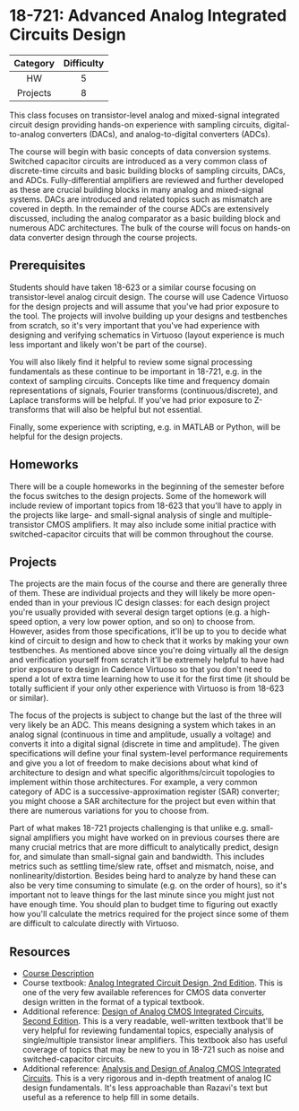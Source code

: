 # 18-721: Advanced Analog Integrated Circuits Design

| Category | Difficulty |
|:-:       | :-:        |
| HW       | 5          |
| Projects | 8          |

This class focuses on transistor-level analog and mixed-signal integrated circuit design providing hands-on experience with sampling circuits, digital-to-analog converters (DACs), and analog-to-digital converters (ADCs). 

The course will begin with basic concepts of data conversion systems. Switched capacitor circuits are introduced as a very common class of discrete-time circuits and basic building blocks of sampling circuits, DACs, and ADCs. Fully-differential amplifiers are reviewed and further developed as these are crucial building blocks in many analog and mixed-signal systems. DACs are introduced and related topics such as mismatch are covered in depth. In the remainder of the course ADCs are extensively discussed, including the analog comparator as a basic building block and numerous ADC architectures. The bulk of the course will focus on hands-on data converter design through the course projects.


## Prerequisites

Students should have taken 18-623 or a similar course focusing on transistor-level analog circuit design. The course will use Cadence Virtuoso for the design projects and will assume that you've had prior exposure to the tool. The projects will involve building up your designs and testbenches from scratch, so it's very important that you've had experience with designing and verifying schematics in Virtuoso (layout experience is much less important and likely won't be part of the course). 

You will also likely find it helpful to review some signal processing fundamentals as these continue to be important in 18-721, e.g. in the context of sampling circuits. Concepts like time and frequency domain representations of signals, Fourier transforms (continuous/discrete), and Laplace transforms will be helpful. If you've had prior exposure to Z-transforms that will also be helpful but not essential.

Finally, some experience with scripting, e.g. in MATLAB or Python, will be helpful for the design projects. 

## Homeworks

There will be a couple homeworks in the beginning of the semester before the focus switches to the design projects. Some of the homework will include review of important topics from 18-623 that you'll have to apply in the projects like large- and small-signal analysis of single and multiple-transistor CMOS amplifiers. It may also include some initial practice with switched-capacitor circuits that will be common throughout the course.

## Projects

The projects are the main focus of the course and there are generally three of them. These are individual projects and they will likely be more open-ended than in your previous IC design classes: for each design project you're usually provided with several design target options (e.g. a high-speed option, a very low power option, and so on) to choose from. However, asides from those specifications, it'll be up to you to decide what kind of circuit to design and how to check that it works by making your own testbenches. As mentioned above since you're doing virtually all the design and verification yourself from scratch it'll be extremely helpful to have had prior exposure to design in Cadence Virtuoso so that you don't need to spend a lot of extra time learning how to use it for the first time (it should be totally sufficient if your only other experience with Virtuoso is from 18-623 or similar).

The focus of the projects is subject to change but the last of the three will very likely be an ADC. This means designing a system which takes in an analog signal (continuous in time and amplitude, usually a voltage) and converts it into a digital signal (discrete in time and amplitude). The given specifications will define your final system-level performance requirements and give you a lot of freedom to make decisions about what kind of architecture to design and what specific algorithms/circuit topologies to implement within those architectures. For example, a very common category of ADC is a successive-approximation register (SAR) converter; you might choose a SAR architecture for the project but even within that there are numerous variations for you to choose from. 

Part of what makes 18-721 projects challenging is that unlike e.g. small-signal amplifiers you might have worked on in previous courses there are many crucial metrics that are more difficult to analytically predict, design for, and simulate than small-signal gain and bandwidth. This includes metrics such as settling time/slew rate, offset and mismatch, noise, and nonlinearity/distortion. Besides being hard to analyze by hand these can also be very time consuming to simulate (e.g. on the order of hours), so it's important not to leave things for the last minute since you might just not have enough time. You should plan to budget time to figuring out exactly how you'll calculate the metrics required for the project since some of them are difficult to calculate directly with Virtuoso. 

## Resources 

- [Course Description](https://courses.ece.cmu.edu/18721)
- Course textbook: [Analog Integrated Circuit Design, 2nd Edition](https://books.google.com/books/about/Analog_Integrated_Circuit_Design_2nd_Edi.html?id=GeobAAAAQBAJ). This is one of the very few available references for CMOS data converter design written in the format of a typical textbook.
- Additional reference: [Design of Analog CMOS Integrated Circuits, Second Edition](https://books.google.com/books?id=e-zNoQEACAAJ). This is a very readable, well-written textbook that'll be very helpful for reviewing fundamental topics, especially analysis of single/multiple transistor linear amplifiers. This textbook also has useful coverage of topics that may be new to you in 18-721 such as noise and switched-capacitor circuits.
- Additional reference: [Analysis and Design of Analog CMOS Integrated Circuits](https://books.google.com/books/about/Analysis_and_Design_of_Analog_Integrated.html?id=VBB4QAAACAAJ). This is a very rigorous and in-depth treatment of analog IC design fundamentals. It's less approachable than Razavi's text but useful as a reference to help fill in some details. 

